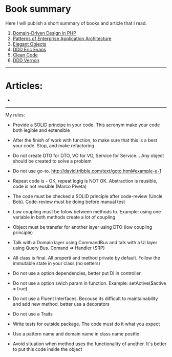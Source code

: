 # Book summary

Here I will publish a short summary of books and article that I read.

1) [Domain-Driven Design in PHP](https://github.com/dykyi-roman/book-summary/blob/master/ddd-in-php.md)
2) [Patterns of Enterprise Application Architecture](https://github.com/dykyi-roman/book-summary/blob/master/arhitektura_korporativnyh_programmnyh_prilozhenij_fauler_m.md)
3) [Elegant Objects](https://github.com/dykyi-roman/book-summary/blob/master/elegant-objects.md)
4) [DDD Eric Evans](https://github.com/dykyi-roman/book-summary/blob/master/ddd-eric-evans.md)
5) [Clean Code](https://github.com/dykyi-roman/book-summary/blob/master/clean-code.md)
6) [DDD Vernon](https://github.com/dykyi-roman/book-summary/blob/master/ddd-vernon.md)
____
# Articles:

* 
____

My rules:
* Provide a SOLID principe in your code. This acronym make your code both legible and extensible

* After the finish of work with function, to make sure that this is a best your code. Stop, and make refactoring

* Do not create DTO for DTO, VO for VO, Service for Service... Any object should be created to solve a problem

* Do not use go-to. http://david.tribble.com/text/goto.html#example-e-1

* Repeat code is - OK, repeat logig is NOT OK. Abstraction is reusible, code is not reusible (Marco Piveta)

* The code must be checked a SOLID principle after code-review (Uncle Bob). Code-review must be doing before manual test

* Low coupling must be folow between methods to. Example: using one variable in both methods create a lot of coupling

* Object must be transfer for another layer using DTO (low coupling principle)

* Talk with a Domain layer using CommandBus and talk with a UI layer using Query Bus. Comand => Handler (SRP)

* All class is final. All properti and method private by default. Follow the immutable state in your class (no setters)

* Do not use a option dependencies, better put DI in controller

* Do not use a option swich param in function. Example: setActive($active = true)

* Do not use a Fluent Interfaces. Becouse its difficult to maintainability and add new method. better usa a decorators

* Do not use a Traits

* Write tests for outside package. The code must do it what you expect 

* Use a pattern name and domain name in class name postfix 

* Avoid situation when method uses the functionality of another. It`s better to put this code inside the object


